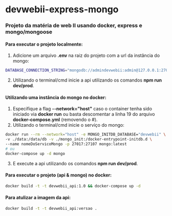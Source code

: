 # devwebii-express-mongo
### Projeto da matéria de web II usando docker, express e mongo/mongoose

#### Para executar o projeto localmente:
1. Adicione um arquivo **.env** na raiz do projeto com a url da instância do mongo:
```bash
DATABASE_CONNECTION_STRING="mongodb://admindevwebii:admin@127.0.0.1:27017/devwebii?retryWrites=true&w=majority"
```
2. Utilizando o terminal/cmd inicie a api utilizando os comandos **npm run dev/prod**. 

#### Utilizando uma instância do mongo no docker:
1. Especifique a flag **--network="host"** caso o container tenha sido iniciado via **docker run** ou basta descomentar a linha 19 do arquivo **docker-compose.yml** (removendo o #).
2. Utilizando o terminal/cmd inicie o serviço do mongo:
```bash
docker run --rm --network="host" -e MONGO_INITDB_DATABASE="devwebii" \
-v ./data:/data/db -v ./mongo_init:/docker-entrypoint-initdb.d \
--name nomeDoServicoMongo -p 27017:27107 mongo:latest
# ou
docker-compose up -d mongo
```
 3. E execute a api utilizando os comandos **npm run dev/prod**. 

#### Para executar o projeto (api & mongo) no docker:
```bash
docker build -t -t devwebii_api:1.0 && docker-compose up -d
```
#### Para atulizar a imagem da api:
```bash
docker build -t -t devwebii_api:versao .
```

